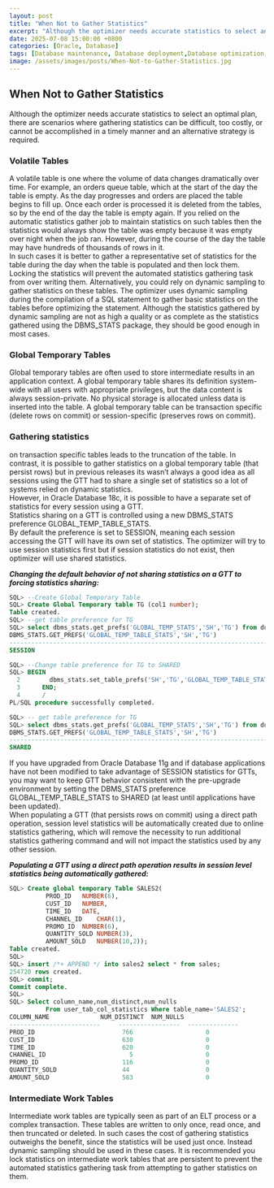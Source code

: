 ```yaml
---
layout: post
title: "When Not to Gather Statistics"
excerpt: "Although the optimizer needs accurate statistics to select an optimal plan, there are scenarios where gathering statistics can be difficult, too costly, or cannot be accomplished in a timely manner and an alternative strategy is required."
date: 2025-07-08 15:00:00 +0800
categories: [Oracle, Database]
tags: [Database maintenance, Database deployment,Database optimization, oracle]
image: /assets/images/posts/When-Not-to-Gather-Statistics.jpg
---
```


## When Not to Gather Statistics  
Although the optimizer needs accurate statistics to select an optimal plan, there are scenarios where gathering statistics can be difficult, too costly, or cannot be accomplished in a timely manner and an alternative strategy is required.  

### Volatile Tables  
A volatile table is one where the volume of data changes dramatically over time. For example, an orders queue table, which at the start of the day the table is empty. As the day progresses and orders are placed the table begins to fill up. Once each order is processed it is deleted from the tables, so by the end of the day the table is empty again.
If you relied on the automatic statistics gather job to maintain statistics on such tables then the statistics would always show the table was empty because it was empty over night when the job ran. However, during the course of the day the table may have hundreds of thousands of rows in it.  
In such cases it is better to gather a representative set of statistics for the table during the day when the table is populated and then lock them. Locking the statistics will prevent the automated statistics gathering task from over writing them. Alternatively, you could rely on dynamic sampling to gather statistics on these tables. The optimizer uses dynamic sampling during the compilation of a SQL statement to gather basic statistics on the tables before optimizing the statement. Although the statistics gathered by dynamic sampling are not as high a quality or as complete as the statistics gathered using the DBMS_STATS package, they should be good enough in most cases.   

### Global Temporary Tables   
Global temporary tables are often used to store intermediate results in an application context. A global temporary table shares its definition system-wide with all users with appropriate privileges, but the data content is always session-private.  No physical storage is allocated unless data is inserted into the table. A global temporary table can be transaction specific (delete rows on commit) or session-specific (preserves rows on commit).  

### Gathering statistics  
on transaction specific tables leads to the truncation of the table. In contrast, it is possible to gather statistics on a global temporary table (that persist rows) but in previous releases its wasn’t always a good idea as all sessions using the GTT had to share a single set of statistics so a lot of systems relied on dynamic statistics.  
However, in Oracle Database 18c, it is possible to have a separate set of statistics for every session using a GTT.  
Statistics sharing on a GTT is controlled using a new DBMS_STATS preference GLOBAL_TEMP_TABLE_STATS.  
By default the preference is set to SESSION, meaning each session accessing the GTT will have its own set of statistics. The optimizer will try to use session statistics first but if session statistics do not exist, then optimizer will use shared statistics.  

***Changing the default behavior of not sharing statistics on a GTT to forcing statistics sharing:***
```SQL
SQL> --Create Global Temporary Table
SQL> Create Global Temporary table TG (col1 number);
Table created.
SQL> --get table preference for TG
SQL> select dbms_stats.get_prefs('GLOBAL_TEMP_STATS','SH','TG') from dual;
DBMS_STATS.GET_PREFS('GLOBAL_TEMP_TABLE_STATS','SH','TG')
------------------------------------------------------------------------------------
SESSION

SQL> --Change table preference for TG to SHARED
SQL> BEGIN
  2        dbms_stats.set_table_prefs('SH','TG','GLOBAL_TEMP_TABLE_STATS','SHARED');
  3      END;
  4      /
PL/SQL procedure successfully completed.

SQL> -- get table preference for TG
SQL> select dbms_stats.get_prefs('GLOBAL_TEMP_STATS','SH','TG') from dual;
DBMS_STATS.GET_PREFS('GLOBAL_TEMP_TABLE_STATS','SH','TG')
------------------------------------------------------------------------------------
SHARED
```

If you have upgraded from Oracle Database 11g and if database applications have not been modified to take advantage of SESSION statistics for GTTs, you may want to keep GTT behavior consistent with the pre-upgrade environment by setting the DBMS_STATS preference GLOBAL_TEMP_TABLE_STATS to SHARED (at least until applications have been updated).  
When populating a GTT (that persists rows on commit) using a direct path operation, session level statistics will be automatically created due to online statistics gathering, which will remove the necessity to run additional statistics gathering command and will not impact the statistics used by any other session.  

***Populating a GTT using a direct path operation results in session level statistics being automatically gathered:***
```sql
SQL> Create global temporary Table SALES2(
          PROD_ID	NUMBER(6),
          CUST_ID	NUMBER,
          TIME_ID	DATE,
          CHANNEL_ID	CHAR(1),
          PROMO_ID	NUMBER(6),
          QUANTITY_SOLD NUMBER(3),
          AMOUNT_SOLD   NUMBER(10,2));
Table created.
SQL>
SQL> insert /*+ APPEND */ into sales2 select * from sales;
254720 rows created.
SQL> commit;
Commit complete.
SQL>
SQL> Select column_name,num_distinct,num_nulls
          From user_tab_col_statistics Where table_name='SALES2';
COLUMN_NAME              NUM_DISTINCT  NUM_NULLS
-------------------------     -----------------  --------------
PROD_ID                        766                    0
CUST_ID                        630                    0
TIME_ID                        620                    0
CHANNEL_ID                       5                    0
PROMO_ID                       116                    0
QUANTITY_SOLD                  44                     0
AMOUNT_SOLD                    583                    0
```

### Intermediate Work Tables  
Intermediate work tables are typically seen as part of an ELT process or a complex transaction. These tables are written to only once, read once, and then truncated or deleted. In such cases the cost of gathering statistics outweighs the benefit, since the statistics will be used just once. Instead dynamic sampling should be used in these cases. It is recommended you lock statistics on intermediate work tables that are persistent to prevent the
automated statistics gathering task from attempting to gather statistics on them.  
